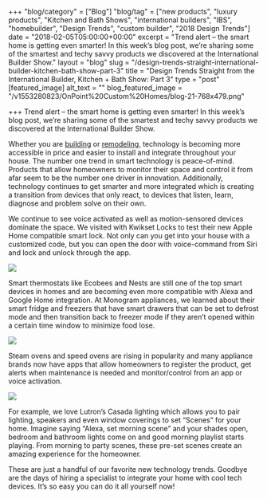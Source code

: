 +++
"blog/category" = ["Blog"]
"blog/tag" = ["new products", "luxury products", "Kitchen and Bath Shows", "international builders", "IBS", "homebuilder", "Design Trends", "custom builder", "2018 Design Trends"]
date = "2018-02-05T05:00:00+00:00"
excerpt = "Trend alert – the smart home is getting even smarter! In this week’s blog post, we’re sharing some of the smartest and techy savvy products we discovered at the International Builder Show."
layout = "blog"
slug = "/design-trends-straight-international-builder-kitchen-bath-show-part-3"
title = "Design Trends Straight from the International Builder, Kitchen + Bath Show: Part 3"
type = "post"
[featured_image]
alt_text = ""
blog_featured_image = "/v1553280823/OnPoint%20Custom%20Homes/blog-21-768x479.png"

+++
Trend alert – the smart home is getting even smarter! In this week’s blog post, we’re sharing some of the smartest and techy savvy products we discovered at the International Builder Show.

Whether you are [building](https://onpointcustomhomes.com/about-us/design-build/) or [remodeling](https://onpointcustomhomes.com/remodels/), technology is becoming more accessible in price and easier to install and integrate throughout your house. The number one trend in smart technology is peace-of-mind. Products that allow homeowners to monitor their space and control it from afar seem to be the number one driver in innovation. Additionally, technology continues to get smarter and more integrated which is creating a transition from devices that only react, to devices that listen, learn, diagnose and problem solve on their own.

We continue to see voice activated as well as motion-sensored devices dominate the space. We visited with Kwikset Locks to test their new Apple Home compatible smart lock. Not only can you get into your house with a customized code, but you can open the door with voice-command from Siri and lock and unlock through the app.

![](https://res.cloudinary.com/onpointcustomhomes/image/upload/v1553280849/OnPoint%20Custom%20Homes/Kwikset-915-Touchscreen-Electronic-Deadbolt-15.jpg)

Smart thermostats like Ecobees and Nests are still one of the top smart devices in homes and are becoming even more compatible with Alexa and Google Home integration. At Monogram appliances, we learned about their smart fridge and freezers that have smart drawers that can be set to defrost mode and then transition back to freezer mode if they aren’t opened within a certain time window to minimize food lose.

![](https://res.cloudinary.com/onpointcustomhomes/image/upload/v1553280838/OnPoint%20Custom%20Homes/ecobee3lite_2x_42057d11-e636-4a87-b105-8fa4c4dad4cb-768x537.jpg)

Steam ovens and speed ovens are rising in popularity and many appliance brands now have apps that allow homeowners to register the product, get alerts when maintenance is needed and monitor/control from an app or voice activation.

![](https://res.cloudinary.com/onpointcustomhomes/image/upload/v1553280823/OnPoint%20Custom%20Homes/blog-21-768x479.png)

For example, we love Lutron’s Casada lighting which allows you to pair lighting, speakers and even window coverings to set “Scenes” for your home. Imagine saying “Alexa, set morning scene” and your shades open, bedroom and bathroom lights come on and good morning playlist starts playing. From morning to party scenes, these pre-set scenes create an amazing experience for the homeowner.

These are just a handful of our favorite new technology trends. Goodbye are the days of hiring a specialist to integrate your home with cool tech devices. It’s so easy you can do it all yourself now!